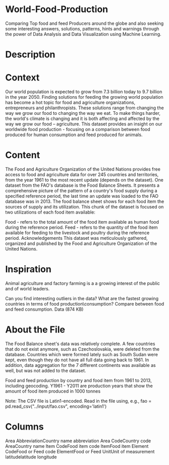 # World-Food-Production
Comparing Top food and feed Producers around the globe and also seeking some interesting answers, solutions, patterns, hints and warnings through the power of Data Analysis and Data Visualization using Machine Learning.


# Description

# Context
Our world population is expected to grow from 7.3 billion today to 9.7 billion in the year 2050. Finding solutions for feeding the growing world population has become a hot topic for food and agriculture organizations, entrepreneurs and philanthropists. These solutions range from changing the way we grow our food to changing the way we eat. To make things harder, the world's climate is changing and it is both affecting and affected by the way we grow our food – agriculture. This dataset provides an insight on our worldwide food production - focusing on a comparison between food produced for human consumption and feed produced for animals.

# Content 
The Food and Agriculture Organization of the United Nations provides free access to food and agriculture data for over 245 countries and territories, from the year 1961 to the most recent update (depends on the dataset). One dataset from the FAO's database is the Food Balance Sheets. It presents a comprehensive picture of the pattern of a country's food supply during a specified reference period, the last time an update was loaded to the FAO database was in 2013. The food balance sheet shows for each food item the sources of supply and its utilization. This chunk of the dataset is focused on two utilizations of each food item available:

Food - refers to the total amount of the food item available as human food during the reference period. Feed - refers to the quantity of the food item available for feeding to the livestock and poultry during the reference period. Acknowledgements This dataset was meticulously gathered, organized and published by the Food and Agriculture Organization of the United Nations.

# Inspiration
Animal agriculture and factory farming is a a growing interest of the public and of world leaders.

Can you find interesting outliers in the data? What are the fastest growing countries in terms of food production\consumption? Compare between food and feed consumption. Data (874 KB)

# About the File
The Food Balance sheet's data was relatively complete. A few countries that do not exist anymore, such as Czechoslovakia, were deleted from the database. Countries which were formed lately such as South Sudan were kept, even though they do not have all full data going back to 1961. In addition, data aggregation for the 7 different continents was available as well, but was not added to the dataset.

Food and feed production by country and food item from 1961 to 2013, including geocoding. Y1961 - Y2011 are production years that show the amount of food item produced in 1000 tonnes

Note: The CSV file is Latin1-encoded. Read in the file using, e.g., fao = pd.read_csv("../input/fao.csv", encoding='latin1')


# Columns
Area AbbreviationCountry name abbreviation Area CodeCountry code AreaCountry name Item CodeFood item code ItemFood item Element CodeFood or Feed code ElementFood or Feed UnitUnit of measurement latitudelatitude longitude
